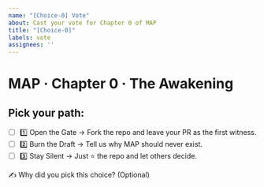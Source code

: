 ```yaml
---
name: "[Choice-0] Vote"
about: Cast your vote for Chapter 0 of MAP
title: "[Choice-0]"
labels: vote
assignees: ''
---
```


# MAP · Chapter 0 · The Awakening

## Pick your path:
- [ ] 1️⃣ Open the Gate → Fork the repo and leave your PR as the first witness.
- [ ] 2️⃣ Burn the Draft → Tell us why MAP should never exist.
- [ ] 3️⃣ Stay Silent → Just ⭐ the repo and let others decide.

✍ Why did you pick this choice? (Optional)
